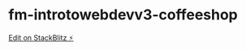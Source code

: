 # fm-introtowebdevv3-coffeeshop

[Edit on StackBlitz ⚡️](https://stackblitz.com/edit/web-platform-o9y486)